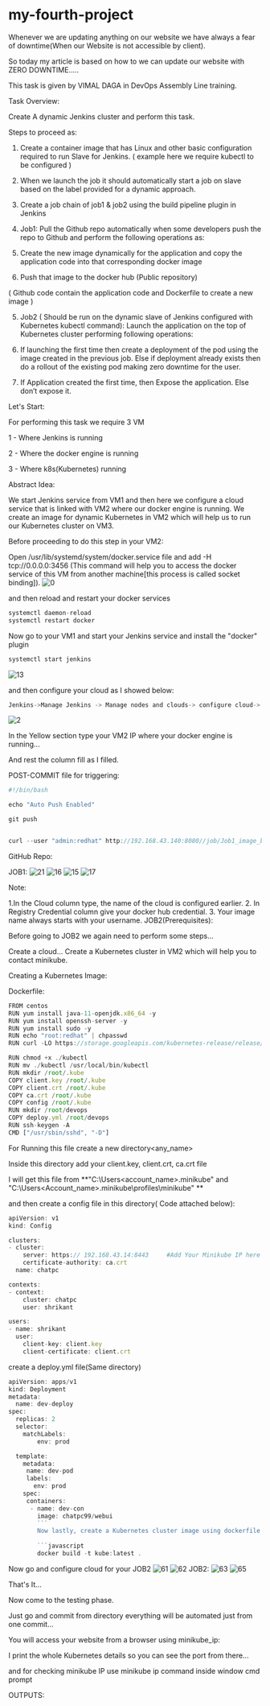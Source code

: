 # my-fourth-project
Whenever we are updating anything on our website we have always a fear of downtime(When our Website is not accessible by client).

So today my article is based on how to we can update our website with ZERO DOWNTIME.....

This task is given by VIMAL DAGA in DevOps Assembly Line training.

Task Overview:

Create A dynamic Jenkins cluster and perform this task.

Steps to proceed as:

1. Create a container image that has Linux and other basic configuration required to run Slave for Jenkins. ( example here we require kubectl to be configured )

2. When we launch the job it should automatically start a job on slave based on the label provided for a dynamic approach.

3. Create a job chain of job1 & job2 using the build pipeline plugin in Jenkins

4. Job1: Pull the Github repo automatically when some developers push the repo to Github and perform the following operations as:

1. Create the new image dynamically for the application and copy the application code into that corresponding docker image

2. Push that image to the docker hub (Public repository)

( Github code contain the application code and Dockerfile to create a new image )

5. Job2 ( Should be run on the dynamic slave of Jenkins configured with Kubernetes kubectl command): Launch the application on the top of Kubernetes cluster performing following operations:

1. If launching the first time then create a deployment of the pod using the image created in the previous job. Else if deployment already exists then do a rollout of the existing pod making zero downtime for the user.

2. If Application created the first time, then Expose the application. Else don’t expose it.

Let's Start:

For performing this task we require 3 VM

1 - Where Jenkins is running

2 - Where the docker engine is running

3 - Where k8s(Kubernetes) running

Abstract Idea:

We start Jenkins service from VM1 and then here we configure a cloud service that is linked with VM2 where our docker engine is running. We create an image for dynamic Kubernetes in VM2 which will help us to run our Kubernetes cluster on VM3.

Before proceeding to do this step in your VM2:

Open /usr/lib/systemd/system/docker.service file and add -H tcp://0.0.0.0:3456
(This command will help you to access the docker service of this VM from another machine[this process is called socket binding]).
![0](https://user-images.githubusercontent.com/64473684/85508003-dd7e5f00-b610-11ea-9ba5-c759a475d1b6.png)



and then reload and restart your docker services

```javascript
systemctl daemon-reload
systemctl restart docker
```

Now go to your VM1 and start your Jenkins service and install the "docker" plugin

```javascript
systemctl start jenkins 
```

![13](https://user-images.githubusercontent.com/64473684/85508296-67c6c300-b611-11ea-8228-b4c155e1fd07.png)


and then configure your cloud as I showed below:

```javascript
Jenkins->Manage Jenkins -> Manage nodes and clouds-> configure cloud-> add a new cloud-> docker
```

![2](https://user-images.githubusercontent.com/64473684/85508622-10752280-b612-11ea-9097-9f08b9479820.PNG)

In the Yellow section type your VM2 IP where your docker engine is running...

And rest the column fill as I filled.

POST-COMMIT file for triggering:
```javascript
#!/bin/bash

echo "Auto Push Enabled"

git push


curl --user "admin:redhat" http://192.168.43.140:8080//job/Job1_image_build/build?token=devopss

```
GitHub Repo:

JOB1:
![21](https://user-images.githubusercontent.com/64473684/85511707-a612b100-b616-11ea-8968-dbd445b0af67.PNG)
![16](https://user-images.githubusercontent.com/64473684/85510380-deb18b00-b614-11ea-9809-14df8e4c1520.PNG)
![15](https://user-images.githubusercontent.com/64473684/85510415-e96c2000-b614-11ea-9ef5-98985175f670.PNG)
![17](https://user-images.githubusercontent.com/64473684/85510429-effa9780-b614-11ea-81c8-4769f0e8925d.PNG)

Note:

1.In the Cloud column type, the name of the cloud is configured earlier.
2. In Registry Credential column give your docker hub credential.
3. Your image name always starts with your username.
JOB2(Prerequisites):

Before going to JOB2 we again need to perform some steps...

Create a cloud... Create a Kubernetes cluster in VM2 which will help you to contact minikube.

Creating a Kubernetes Image:

Dockerfile:

```javascript
FROM centos
RUN yum install java-11-openjdk.x86_64 -y
RUN yum install openssh-server -y
RUN yum install sudo -y
RUN echo "root:redhat" | chpasswd
RUN curl -LO https://storage.googleapis.com/kubernetes-release/release/`curl -s https://storage.googleapis.com/kubernetes-release/release/stable.txt`/bin/linux/amd64/kubectl

RUN chmod +x ./kubectl
RUN mv ./kubectl /usr/local/bin/kubectl
RUN mkdir /root/.kube
COPY client.key /root/.kube
COPY client.crt /root/.kube
COPY ca.crt /root/.kube
COPY config /root/.kube
RUN mkdir /root/devops
COPY deploy.yml /root/devops
RUN ssh-keygen -A
CMD ["/usr/sbin/sshd", "-D"]

```
For Running this file create a new directory<any_name>

Inside this directory add your client.key, client.crt, ca.crt file

I will get this file from  **"C:\Users\<account_name>\.minikube" and "C:\Users\<Account_name>\.minikube\profiles\minikube" **

and then create a config file in this directory( Code attached below):

```javascript
apiVersion: v1
kind: Config

clusters:
- cluster:
    server: https:// 192.168.43.14:8443     #Add Your Minikube IP here
    certificate-authority: ca.crt
  name: chatpc

contexts:
- context:
    cluster: chatpc
    user: shrikant

users:
- name: shrikant
  user:
    client-key: client.key
    client-certificate: client.crt

```
create a deploy.yml file(Same directory)

```javascript
apiVersion: apps/v1
kind: Deployment
metadata:
  name: dev-deploy
spec:
  replicas: 2
  selector:
    matchLabels:
        env: prod

  template:
    metadata:
     name: dev-pod
     labels:
       env: prod
    spec:
     containers:
      - name: dev-con
        image: chatpc99/webui
        ```
        Now lastly, create a Kubernetes cluster image using dockerfile
        
        ```javascript
        docker build -t kube:latest .
```
Now go and configure cloud for your JOB2
![61](https://user-images.githubusercontent.com/64473684/85514618-db6cce00-b619-11ea-971b-5f90434c525d.PNG)
![62](https://user-images.githubusercontent.com/64473684/85514630-de67be80-b619-11ea-8416-965ef7e6fd78.PNG)
JOB2:
![63](https://user-images.githubusercontent.com/64473684/85514645-e162af00-b619-11ea-8c69-a25789323e3a.PNG)
![65](https://user-images.githubusercontent.com/64473684/85514654-e3c50900-b619-11ea-86ec-69d7e28e2991.PNG)

That's It...

Now come to the testing phase.

Just go and commit from directory everything will be automated just from one commit...

You will access your website from a browser using minikube_ip:<port>

I print the whole Kubernetes details so you can see the port from there...

and for checking minikube IP use minikube ip command inside window cmd prompt

OUTPUTS:







